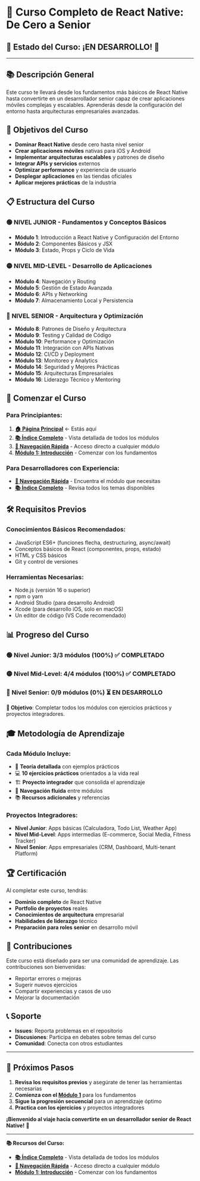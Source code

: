 # 📱 Curso Completo de React Native: De Cero a Senior

## 🎯 Estado del Curso: **¡EN DESARROLLO!** 🚀

---

## 📚 Descripción General

Este curso te llevará desde los fundamentos más básicos de React Native hasta convertirte en un desarrollador senior capaz de crear aplicaciones móviles complejas y escalables. Aprenderás desde la configuración del entorno hasta arquitecturas empresariales avanzadas.

## 🎯 Objetivos del Curso

- **Dominar React Native** desde cero hasta nivel senior
- **Crear aplicaciones móviles** nativas para iOS y Android
- **Implementar arquitecturas escalables** y patrones de diseño
- **Integrar APIs y servicios** externos
- **Optimizar performance** y experiencia de usuario
- **Desplegar aplicaciones** en las tiendas oficiales
- **Aplicar mejores prácticas** de la industria

## 📋 Estructura del Curso

### 🟢 **NIVEL JUNIOR** - Fundamentos y Conceptos Básicos
- **Módulo 1**: Introducción a React Native y Configuración del Entorno
- **Módulo 2**: Componentes Básicos y JSX
- **Módulo 3**: Estado, Props y Ciclo de Vida

### 🟡 **NIVEL MID-LEVEL** - Desarrollo de Aplicaciones
- **Módulo 4**: Navegación y Routing
- **Módulo 5**: Gestión de Estado Avanzada
- **Módulo 6**: APIs y Networking
- **Módulo 7**: Almacenamiento Local y Persistencia

### 🔴 **NIVEL SENIOR** - Arquitectura y Optimización
- **Módulo 8**: Patrones de Diseño y Arquitectura
- **Módulo 9**: Testing y Calidad de Código
- **Módulo 10**: Performance y Optimización
- **Módulo 11**: Integración con APIs Nativas
- **Módulo 12**: CI/CD y Deployment
- **Módulo 13**: Monitoreo y Analytics
- **Módulo 14**: Seguridad y Mejores Prácticas
- **Módulo 15**: Arquitecturas Empresariales
- **Módulo 16**: Liderazgo Técnico y Mentoring

## 🚀 Comenzar el Curso

### **Para Principiantes:**
1. **[🏠 Página Principal](README.md)** ← Estás aquí
2. **[📚 Índice Completo](docs/INDICE_COMPLETO.md)** - Vista detallada de todos los módulos
3. **[🧭 Navegación Rápida](docs/NAVEGACION_RAPIDA.md)** - Acceso directo a cualquier módulo
4. **[Módulo 1: Introducción](docs/junior_1/README.md)** - Comenzar con los fundamentos

### **Para Desarrolladores con Experiencia:**
- **[🧭 Navegación Rápida](docs/NAVEGACION_RAPIDA.md)** - Encuentra el módulo que necesitas
- **[📚 Índice Completo](docs/INDICE_COMPLETO.md)** - Revisa todos los temas disponibles

## 🛠️ Requisitos Previos

### **Conocimientos Básicos Recomendados:**
- JavaScript ES6+ (funciones flecha, destructuring, async/await)
- Conceptos básicos de React (componentes, props, estado)
- HTML y CSS básicos
- Git y control de versiones

### **Herramientas Necesarias:**
- Node.js (versión 16 o superior)
- npm o yarn
- Android Studio (para desarrollo Android)
- Xcode (para desarrollo iOS, solo en macOS)
- Un editor de código (VS Code recomendado)

## 📊 Progreso del Curso

### **🟢 Nivel Junior**: 3/3 módulos (100%) ✅ **COMPLETADO**
### **🟡 Nivel Mid-Level**: 4/4 módulos (100%) ✅ **COMPLETADO**
### **🔴 Nivel Senior**: 0/9 módulos (0%) ⏳ **EN DESARROLLO**

**🎯 Objetivo**: Completar todos los módulos con ejercicios prácticos y proyectos integradores.

## 🎓 Metodología de Aprendizaje

### **Cada Módulo Incluye:**
- 📖 **Teoría detallada** con ejemplos prácticos
- 💻 **10 ejercicios prácticos** orientados a la vida real
- 🏗️ **Proyecto integrador** que consolida el aprendizaje
- 🔗 **Navegación fluida** entre módulos
- 📚 **Recursos adicionales** y referencias

### **Proyectos Integradores:**
- **Nivel Junior**: Apps básicas (Calculadora, Todo List, Weather App)
- **Nivel Mid-Level**: Apps intermedias (E-commerce, Social Media, Fitness Tracker)
- **Nivel Senior**: Apps empresariales (CRM, Dashboard, Multi-tenant Platform)

## 🏆 Certificación

Al completar este curso, tendrás:
- **Dominio completo** de React Native
- **Portfolio de proyectos** reales
- **Conocimientos de arquitectura** empresarial
- **Habilidades de liderazgo** técnico
- **Preparación para roles senior** en desarrollo móvil

## 🤝 Contribuciones

Este curso está diseñado para ser una comunidad de aprendizaje. Las contribuciones son bienvenidas:
- Reportar errores o mejoras
- Sugerir nuevos ejercicios
- Compartir experiencias y casos de uso
- Mejorar la documentación

## 📞 Soporte

- **Issues**: Reporta problemas en el repositorio
- **Discusiones**: Participa en debates sobre temas del curso
- **Comunidad**: Conecta con otros estudiantes

---

## 🚀 Próximos Pasos

1. **Revisa los requisitos previos** y asegúrate de tener las herramientas necesarias
2. **Comienza con el [Módulo 1](docs/junior_1/README.md)** para los fundamentos
3. **Sigue la progresión secuencial** para un aprendizaje óptimo
4. **Practica con los ejercicios** y proyectos integradores

**¡Bienvenido al viaje hacia convertirte en un desarrollador senior de React Native!** 🎉

---

**📚 Recursos del Curso:**
- **[📚 Índice Completo](docs/INDICE_COMPLETO.md)** - Vista detallada de todos los módulos
- **[🧭 Navegación Rápida](docs/NAVEGACION_RAPIDA.md)** - Acceso directo a cualquier módulo
- **[Módulo 1: Introducción](docs/junior_1/README.md)** - Comenzar con los fundamentos
